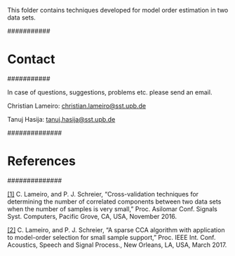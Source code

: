 This folder contains techniques developed for model order estimation in two data sets.


###########
# Contact #
###########

In case of questions, suggestions, problems etc. please send an email.

Christian Lameiro:
christian.lameiro@sst.upb.de

Tanuj Hasija:
tanuj.hasija@sst.upb.de

##############
# References #
##############

[[1]](Cross-Validation/) C. Lameiro, and P. J. Schreier, “Cross-validation techniques for determining the number of correlated components between two data sets when the number of samples is very small,” Proc. Asilomar Conf. Signals Syst. Computers, Pacific Grove, CA, USA, November 2016.

[[2]](Sparse-CCA/) C. Lameiro, and P. J. Schreier, “A sparse CCA algorithm with application to model-order selection for small sample support,” Proc. IEEE Int. Conf. Acoustics, Speech and Signal Process., New Orleans, LA, USA, March 2017.

